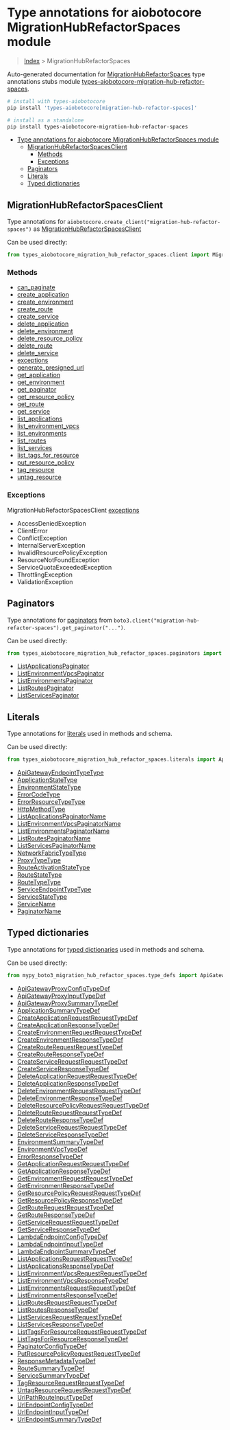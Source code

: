 <a id="type-annotations-for-aiobotocore-migrationhubrefactorspaces-module"></a>

# Type annotations for aiobotocore MigrationHubRefactorSpaces module

> [Index](..) > MigrationHubRefactorSpaces

Auto-generated documentation for
[MigrationHubRefactorSpaces](https://boto3.amazonaws.com/v1/documentation/api/latest/reference/services/migration-hub-refactor-spaces.html#MigrationHubRefactorSpaces)
type annotations stubs module
[types-aiobotocore-migration-hub-refactor-spaces](https://pypi.org/project/types-aiobotocore-migration-hub-refactor-spaces/).

```bash
# install with types-aiobotocore
pip install 'types-aiobotocore[migration-hub-refactor-spaces]'

# install as a standalone
pip install types-aiobotocore-migration-hub-refactor-spaces
```

- [Type annotations for aiobotocore MigrationHubRefactorSpaces module](#type-annotations-for-aiobotocore-migrationhubrefactorspaces-module)
  - [MigrationHubRefactorSpacesClient](#migrationhubrefactorspacesclient)
    - [Methods](#methods)
    - [Exceptions](#exceptions)
  - [Paginators](#paginators)
  - [Literals](#literals)
  - [Typed dictionaries](#typed-dictionaries)

<a id="migrationhubrefactorspacesclient"></a>

## MigrationHubRefactorSpacesClient

Type annotations for
`aiobotocore.create_client("migration-hub-refactor-spaces")` as
[MigrationHubRefactorSpacesClient](./client.md)

Can be used directly:

```python
from types_aiobotocore_migration_hub_refactor_spaces.client import MigrationHubRefactorSpacesClient
```

<a id="methods"></a>

### Methods

- [can_paginate](./client.md#can_paginate)
- [create_application](./client.md#create_application)
- [create_environment](./client.md#create_environment)
- [create_route](./client.md#create_route)
- [create_service](./client.md#create_service)
- [delete_application](./client.md#delete_application)
- [delete_environment](./client.md#delete_environment)
- [delete_resource_policy](./client.md#delete_resource_policy)
- [delete_route](./client.md#delete_route)
- [delete_service](./client.md#delete_service)
- [exceptions](./client.md#exceptions)
- [generate_presigned_url](./client.md#generate_presigned_url)
- [get_application](./client.md#get_application)
- [get_environment](./client.md#get_environment)
- [get_paginator](./client.md#get_paginator)
- [get_resource_policy](./client.md#get_resource_policy)
- [get_route](./client.md#get_route)
- [get_service](./client.md#get_service)
- [list_applications](./client.md#list_applications)
- [list_environment_vpcs](./client.md#list_environment_vpcs)
- [list_environments](./client.md#list_environments)
- [list_routes](./client.md#list_routes)
- [list_services](./client.md#list_services)
- [list_tags_for_resource](./client.md#list_tags_for_resource)
- [put_resource_policy](./client.md#put_resource_policy)
- [tag_resource](./client.md#tag_resource)
- [untag_resource](./client.md#untag_resource)

<a id="exceptions"></a>

### Exceptions

MigrationHubRefactorSpacesClient [exceptions](./client.md#exceptions)

- AccessDeniedException
- ClientError
- ConflictException
- InternalServerException
- InvalidResourcePolicyException
- ResourceNotFoundException
- ServiceQuotaExceededException
- ThrottlingException
- ValidationException

<a id="paginators"></a>

## Paginators

Type annotations for [paginators](./paginators.md) from
`boto3.client("migration-hub-refactor-spaces").get_paginator("...")`.

Can be used directly:

```python
from types_aiobotocore_migration_hub_refactor_spaces.paginators import ListApplicationsPaginator, ...
```

- [ListApplicationsPaginator](./paginators.md#listapplicationspaginator)
- [ListEnvironmentVpcsPaginator](./paginators.md#listenvironmentvpcspaginator)
- [ListEnvironmentsPaginator](./paginators.md#listenvironmentspaginator)
- [ListRoutesPaginator](./paginators.md#listroutespaginator)
- [ListServicesPaginator](./paginators.md#listservicespaginator)

<a id="literals"></a>

## Literals

Type annotations for [literals](./literals.md) used in methods and schema.

Can be used directly:

```python
from types_aiobotocore_migration_hub_refactor_spaces.literals import ApiGatewayEndpointTypeType, ...
```

- [ApiGatewayEndpointTypeType](./literals.md#apigatewayendpointtypetype)
- [ApplicationStateType](./literals.md#applicationstatetype)
- [EnvironmentStateType](./literals.md#environmentstatetype)
- [ErrorCodeType](./literals.md#errorcodetype)
- [ErrorResourceTypeType](./literals.md#errorresourcetypetype)
- [HttpMethodType](./literals.md#httpmethodtype)
- [ListApplicationsPaginatorName](./literals.md#listapplicationspaginatorname)
- [ListEnvironmentVpcsPaginatorName](./literals.md#listenvironmentvpcspaginatorname)
- [ListEnvironmentsPaginatorName](./literals.md#listenvironmentspaginatorname)
- [ListRoutesPaginatorName](./literals.md#listroutespaginatorname)
- [ListServicesPaginatorName](./literals.md#listservicespaginatorname)
- [NetworkFabricTypeType](./literals.md#networkfabrictypetype)
- [ProxyTypeType](./literals.md#proxytypetype)
- [RouteActivationStateType](./literals.md#routeactivationstatetype)
- [RouteStateType](./literals.md#routestatetype)
- [RouteTypeType](./literals.md#routetypetype)
- [ServiceEndpointTypeType](./literals.md#serviceendpointtypetype)
- [ServiceStateType](./literals.md#servicestatetype)
- [ServiceName](./literals.md#servicename)
- [PaginatorName](./literals.md#paginatorname)

<a id="typed-dictionaries"></a>

## Typed dictionaries

Type annotations for [typed dictionaries](./type_defs.md) used in methods and
schema.

Can be used directly:

```python
from mypy_boto3_migration_hub_refactor_spaces.type_defs import ApiGatewayProxyConfigTypeDef, ...
```

- [ApiGatewayProxyConfigTypeDef](./type_defs.md#apigatewayproxyconfigtypedef)
- [ApiGatewayProxyInputTypeDef](./type_defs.md#apigatewayproxyinputtypedef)
- [ApiGatewayProxySummaryTypeDef](./type_defs.md#apigatewayproxysummarytypedef)
- [ApplicationSummaryTypeDef](./type_defs.md#applicationsummarytypedef)
- [CreateApplicationRequestRequestTypeDef](./type_defs.md#createapplicationrequestrequesttypedef)
- [CreateApplicationResponseTypeDef](./type_defs.md#createapplicationresponsetypedef)
- [CreateEnvironmentRequestRequestTypeDef](./type_defs.md#createenvironmentrequestrequesttypedef)
- [CreateEnvironmentResponseTypeDef](./type_defs.md#createenvironmentresponsetypedef)
- [CreateRouteRequestRequestTypeDef](./type_defs.md#createrouterequestrequesttypedef)
- [CreateRouteResponseTypeDef](./type_defs.md#createrouteresponsetypedef)
- [CreateServiceRequestRequestTypeDef](./type_defs.md#createservicerequestrequesttypedef)
- [CreateServiceResponseTypeDef](./type_defs.md#createserviceresponsetypedef)
- [DeleteApplicationRequestRequestTypeDef](./type_defs.md#deleteapplicationrequestrequesttypedef)
- [DeleteApplicationResponseTypeDef](./type_defs.md#deleteapplicationresponsetypedef)
- [DeleteEnvironmentRequestRequestTypeDef](./type_defs.md#deleteenvironmentrequestrequesttypedef)
- [DeleteEnvironmentResponseTypeDef](./type_defs.md#deleteenvironmentresponsetypedef)
- [DeleteResourcePolicyRequestRequestTypeDef](./type_defs.md#deleteresourcepolicyrequestrequesttypedef)
- [DeleteRouteRequestRequestTypeDef](./type_defs.md#deleterouterequestrequesttypedef)
- [DeleteRouteResponseTypeDef](./type_defs.md#deleterouteresponsetypedef)
- [DeleteServiceRequestRequestTypeDef](./type_defs.md#deleteservicerequestrequesttypedef)
- [DeleteServiceResponseTypeDef](./type_defs.md#deleteserviceresponsetypedef)
- [EnvironmentSummaryTypeDef](./type_defs.md#environmentsummarytypedef)
- [EnvironmentVpcTypeDef](./type_defs.md#environmentvpctypedef)
- [ErrorResponseTypeDef](./type_defs.md#errorresponsetypedef)
- [GetApplicationRequestRequestTypeDef](./type_defs.md#getapplicationrequestrequesttypedef)
- [GetApplicationResponseTypeDef](./type_defs.md#getapplicationresponsetypedef)
- [GetEnvironmentRequestRequestTypeDef](./type_defs.md#getenvironmentrequestrequesttypedef)
- [GetEnvironmentResponseTypeDef](./type_defs.md#getenvironmentresponsetypedef)
- [GetResourcePolicyRequestRequestTypeDef](./type_defs.md#getresourcepolicyrequestrequesttypedef)
- [GetResourcePolicyResponseTypeDef](./type_defs.md#getresourcepolicyresponsetypedef)
- [GetRouteRequestRequestTypeDef](./type_defs.md#getrouterequestrequesttypedef)
- [GetRouteResponseTypeDef](./type_defs.md#getrouteresponsetypedef)
- [GetServiceRequestRequestTypeDef](./type_defs.md#getservicerequestrequesttypedef)
- [GetServiceResponseTypeDef](./type_defs.md#getserviceresponsetypedef)
- [LambdaEndpointConfigTypeDef](./type_defs.md#lambdaendpointconfigtypedef)
- [LambdaEndpointInputTypeDef](./type_defs.md#lambdaendpointinputtypedef)
- [LambdaEndpointSummaryTypeDef](./type_defs.md#lambdaendpointsummarytypedef)
- [ListApplicationsRequestRequestTypeDef](./type_defs.md#listapplicationsrequestrequesttypedef)
- [ListApplicationsResponseTypeDef](./type_defs.md#listapplicationsresponsetypedef)
- [ListEnvironmentVpcsRequestRequestTypeDef](./type_defs.md#listenvironmentvpcsrequestrequesttypedef)
- [ListEnvironmentVpcsResponseTypeDef](./type_defs.md#listenvironmentvpcsresponsetypedef)
- [ListEnvironmentsRequestRequestTypeDef](./type_defs.md#listenvironmentsrequestrequesttypedef)
- [ListEnvironmentsResponseTypeDef](./type_defs.md#listenvironmentsresponsetypedef)
- [ListRoutesRequestRequestTypeDef](./type_defs.md#listroutesrequestrequesttypedef)
- [ListRoutesResponseTypeDef](./type_defs.md#listroutesresponsetypedef)
- [ListServicesRequestRequestTypeDef](./type_defs.md#listservicesrequestrequesttypedef)
- [ListServicesResponseTypeDef](./type_defs.md#listservicesresponsetypedef)
- [ListTagsForResourceRequestRequestTypeDef](./type_defs.md#listtagsforresourcerequestrequesttypedef)
- [ListTagsForResourceResponseTypeDef](./type_defs.md#listtagsforresourceresponsetypedef)
- [PaginatorConfigTypeDef](./type_defs.md#paginatorconfigtypedef)
- [PutResourcePolicyRequestRequestTypeDef](./type_defs.md#putresourcepolicyrequestrequesttypedef)
- [ResponseMetadataTypeDef](./type_defs.md#responsemetadatatypedef)
- [RouteSummaryTypeDef](./type_defs.md#routesummarytypedef)
- [ServiceSummaryTypeDef](./type_defs.md#servicesummarytypedef)
- [TagResourceRequestRequestTypeDef](./type_defs.md#tagresourcerequestrequesttypedef)
- [UntagResourceRequestRequestTypeDef](./type_defs.md#untagresourcerequestrequesttypedef)
- [UriPathRouteInputTypeDef](./type_defs.md#uripathrouteinputtypedef)
- [UrlEndpointConfigTypeDef](./type_defs.md#urlendpointconfigtypedef)
- [UrlEndpointInputTypeDef](./type_defs.md#urlendpointinputtypedef)
- [UrlEndpointSummaryTypeDef](./type_defs.md#urlendpointsummarytypedef)
